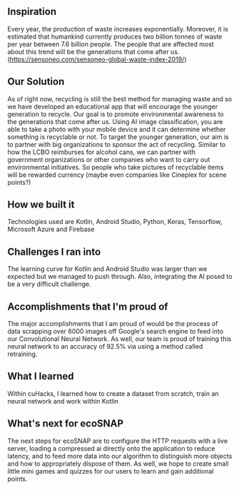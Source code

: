 ## Inspiration

Every year, the production of waste increases exponentially. Moreover, it is estimated that humankind currently produces two billion tonnes of waste per year between 7.6 billion people. The people that are affected most about this trend will be the generations that come after us. (https://sensoneo.com/sensoneo-global-waste-index-2019/)

## Our Solution

As of right now, recycling is still the best method for managing waste and so we have developed an educational app that will encourage the younger generation to recycle. Our goal is to promote environmental awareness to the generations that come after us. Using AI image classification, you are able to take a photo with your mobile device and it can determine whether something is recyclable or not. To target the younger generation, our aim is to partner with big organizations to sponsor the act of recycling. Similar to how the LCBO reimburses for alcohol cans, we can partner with government organizations or other companies who want to carry out environmental initiatives. So people who take pictures of recyclable items will be rewarded currency (maybe even companies like Cineplex for scene points?)

## How we built it

Technologies used are Kotlin, Android Studio, Python, Keras, Tensorflow, Microsoft Azure and Firebase

## Challenges I ran into

The learning curve for Kotlin and Android Studio was larger than we expected but we managed to push through. Also, integrating the AI posed to be a very difficult challenge.

## Accomplishments that I'm proud of

The major accomplishments that I am proud of would be the process of data scrapping over 6000 images off Google's search engine to feed into our Convolutional Neural Network. As well, our team is proud of training this neural network to an accuracy of 92.5% via using a method called retraining.

## What I learned

Within cuHacks, I learned how to create a dataset from scratch, train an neural network and work within Kotlin

## What's next for ecoSNAP

The next steps for ecoSNAP are to configure the HTTP requests with a live server, loading a compressed ai directly onto the application to reduce latency, and to feed more data into our algorithm to distinguish more objects and how to appropriately dispose of them. As well, we hope to create small little mini games and quizzes for our users to learn and gain additional points.
